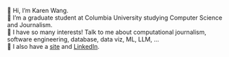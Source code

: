 👋 Hi, I’m Karen Wang. \
🌱 I’m a graduate student at Columbia University studying Computer Science and Journalism. \
👀 I have so many interests! Talk to me about computational journalism, software engineering, database, data viz, ML, LLM, ... \
🌟 I also have a [site](https://www.karenswang.com/) and [LinkedIn](https://www.linkedin.com/in/karen-siqi-wang/).


<!---
karenswang/karenswang is a ✨ special ✨ repository because its `README.md` (this file) appears on your GitHub profile.
You can click the Preview link to take a look at your changes.
--->
